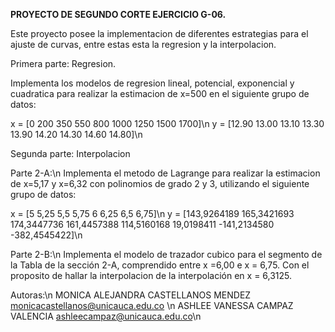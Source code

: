 **PROYECTO DE SEGUNDO CORTE EJERCICIO G-06.**

Este proyecto posee la implementacion de diferentes estrategias para el ajuste de curvas, entre estas esta la regresion y la interpolacion. 

Primera parte: Regresion.

Implementa los modelos de regresion lineal, potencial, exponencial y cuadratica para realizar la estimacion de x=500 en el siguiente grupo de datos:

x = [0 200 350 550 800 1000 1250 1500 1700]\n
y = [12.90 13.00 13.10 13.30 13.90 14.20 14.30 14.60 14.80]\n

Segunda parte: Interpolacion

Parte 2-A:\n 
Implementa el metodo de Lagrange para realizar la estimacion de x=5,17 y x=6,32 con polinomios de grado 2 y 3, utilizando el siguiente grupo de datos: 

x = [5 5,25 5,5 5,75 6 6,25 6,5 6,75]\n
y = [143,9264189 165,3421693 174,3447736 161,4457388 114,5160168 19,0198411 -141,2134580 -382,4545422]\n

Parte 2-B:\n
Implementa el modelo de trazador cubico para el segmento de la Tabla de la sección 2-A, comprendido entre x =6,00 e x = 6,75. Con el proposito de hallar la interpolacion de la interpolación en x = 6,3125.

Autoras:\n
MONICA ALEJANDRA CASTELLANOS MENDEZ <monicacastellanos@unicauca.edu.co> \n
ASHLEE VANESSA CAMPAZ VALENCIA <ashleecampaz@unicauca.edu.co>\n
